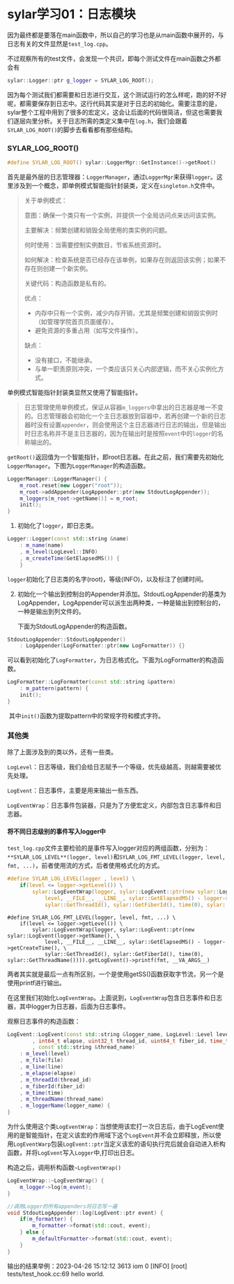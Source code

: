 # sylar学习01：日志模块

因为最终都是要落在main函数中，所以自己的学习也是从main函数中展开的，与日志有关的文件显然是```test_log.cpp```。

不过观察所有的test文件，会发现一个共识，即每个测试文件在main函数之外都会有

```c++
sylar::Logger::ptr g_logger = SYLAR_LOG_ROOT();
```

因为每个测试我们都需要和日志进行交互，这个测试运行的怎么样呢，跑的好不好呢，都需要保存到日志中。这行代码其实是对于日志的初始化。需要注意的是，sylar整个工程中用到了很多的宏定义，这会让后面的代码很简洁，但这也需要我们逐层向里分析。关于日志所需的类定义集中在```log.h```，我们会跟着```SYLAR_LOG_ROOT()```的脚步去看看都有那些结构。

### SYLAR_LOG_ROOT()

```c++
#define SYLAR_LOG_ROOT() sylar::LoggerMgr::GetInstance()->getRoot()
```

首先是最外层的日志管理器：`LoggerManager`，通过`LoggerMgr`来获得`logger`。这里涉及到一个概念，即单例模式智能指针封装类，定义在`singleton.h`文件中。

> 关于单例模式：
>
> 意图：确保一个类只有一个实例，并提供一个全局访问点来访问该实例。
>
> 主要解决：频繁创建和销毁全局使用的类实例的问题。
>
> 何时使用：当需要控制实例数目，节省系统资源时。
>
> 如何解决：检查系统是否已经存在该单例，如果存在则返回该实例；如果不存在则创建一个新实例。
>
> 关键代码：构造函数是私有的。
>
> 优点：
>
> - 内存中只有一个实例，减少内存开销，尤其是频繁创建和销毁实例时（如管理学院首页页面缓存）。
> - 避免资源的多重占用（如写文件操作）。
>
> 缺点：
>
> - 没有接口，不能继承。
> - 与单一职责原则冲突，一个类应该只关心内部逻辑，而不关心实例化方式。

单例模式智能指针封装类显然又使用了智能指针。

>日志管理使用单例模式，保证从容器`m_loggers`中拿出的日志器是唯一不变的。日志管理器会初始化一个主日志器放到容器中，若再创建一个新的日志器时没有设置`appender`，则会使用这个主日志器进行日志的输出，但是输出时日志名称并不是主日志器的，因为在输出时是按照`event`中的`logger`的名称输出的。

`getRoot()`返回值为一个智能指针，即root日志器。在此之前，我们需要先初始化`LoggerManager`。下图为`LoggerManager`的构造函数。

```c++
LoggerManager::LoggerManager() {
    m_root.reset(new Logger("root"));
    m_root->addAppender(LogAppender::ptr(new StdoutLogAppender));
    m_loggers[m_root->getName()] = m_root;
    init();
}
```

1. 初始化了`logger`，即日志类。

```c++
Logger::Logger(const std::string &name)
    : m_name(name)
    , m_level(LogLevel::INFO)
    , m_createTime(GetElapsedMS()) {
    }
```

`logger`初始化了日志类的名字(root)，等级(INFO)，以及标注了创建时间。

2. 初始化一个输出到控制台的Appender并添加。StdoutLogAppender的基类为LogAppender，LogAppender可以派生出两种类，一种是输出到控制台的，一种是输出到列文件的。

   下面为StdoutLogAppender的构造函数。

```c++
StdoutLogAppender::StdoutLogAppender()
    : LogAppender(LogFormatter::ptr(new LogFormatter)) {}
```

​		可以看到初始化了`LogFormatter`，为日志格式化。下面为LogFormatter的构造函数。

```c++
LogFormatter::LogFormatter(const std::string &pattern)
    : m_pattern(pattern) {
    init();
}
```

​		其中`init()`函数为提取pattern中的常规字符和模式字符。



### 其他类

除了上面涉及到的类以外，还有一些类。

`LogLevel`：日志等级，我们会给日志赋予一个等级，优先级越高，则越需要被优先处理。

`LogEvent`：日志事件，主要是用来输出一些东西。

`LogEventWrap`：日志事件包装器，只是为了方便宏定义，内部包含日志事件和日志器。



#### 将不同日志级别的事件写入logger中

`test_log.cpp`文件主要检验的是事件写入logger对应的两组函数，分别为：`**SYLAR_LOG_LEVEL**(logger, level)`和`SYLAR_LOG_FMT_LEVEL(logger, level, fmt, ...)`，前者使用流的方式，后者使用格式化的方式。

```c
#define SYLAR_LOG_LEVEL(logger , level) \
    if(level <= logger->getLevel()) \
        sylar::LogEventWrap(logger, sylar::LogEvent::ptr(new sylar::LogEvent(logger->getName(), \
            level, __FILE__, __LINE__, sylar::GetElapsedMS() - logger->getCreateTime(), \
            sylar::GetThreadId(), sylar::GetFiberId(), time(0), sylar::GetThreadName()))).getLogEvent()->getSS()
```

```
#define SYLAR_LOG_FMT_LEVEL(logger, level, fmt, ...) \
    if(level <= logger->getLevel()) \
        sylar::LogEventWrap(logger, sylar::LogEvent::ptr(new sylar::LogEvent(logger->getName(), \
            level, __FILE__, __LINE__, sylar::GetElapsedMS() - logger->getCreateTime(), \
            sylar::GetThreadId(), sylar::GetFiberId(), time(0), sylar::GetThreadName()))).getLogEvent()->printf(fmt, __VA_ARGS__)
```

两者其实就是最后一点有所区别，一个是使用getSS()函数获取字节流，另一个是使用printf进行输出。



在这里我们初始化`LogEventWrap`。上面说到，`LogEventWrap`包含日志事件和日志器，其中logger为日志器，后面为日志事件。

观察日志事件的构造函数：

```c++
LogEvent::LogEvent(const std::string &logger_name, LogLevel::Level level, const char *file, int32_t line
        , int64_t elapse, uint32_t thread_id, uint64_t fiber_id, time_t time
        , const std::string &thread_name)
    : m_level(level)
    , m_file(file)
    , m_line(line)
    , m_elapse(elapse)
    , m_threadId(thread_id)
    , m_fiberId(fiber_id)
    , m_time(time)
    , m_threadName(thread_name)
    , m_loggerName(logger_name) {
}
```

为什么使用这个类`LogEventWrap`：当想使用该宏打一次日志后，由于LogEvent使用的是智能指针，在定义该宏的作用域下这个`LogEvent`并不会立即释放，所以使用`LogEventWarp`包装`LogEvent::ptr`当定义该宏的语句执行完后就会自动进入析构函数，并将`LogEvent`写入`Logger`中,打印出日志。

构造之后，调用析构函数`~LogEventWrap()`

```C++
LogEventWrap::~LogEventWrap() {
    m_logger->log(m_event);
}
```

```c++
//调用Logger的所有appenders将日志写一遍
void StdoutLogAppender::log(LogEvent::ptr event) {
    if(m_formatter) {
        m_formatter->format(std::cout, event);
    } else {
        m_defaultFormatter->format(std::cout, event);
    }
}
```

输出的结果举例：2023-04-26 15:12:12 3613 iom 0 [INFO] [root] tests/test_hook.cc:69 hello world.

